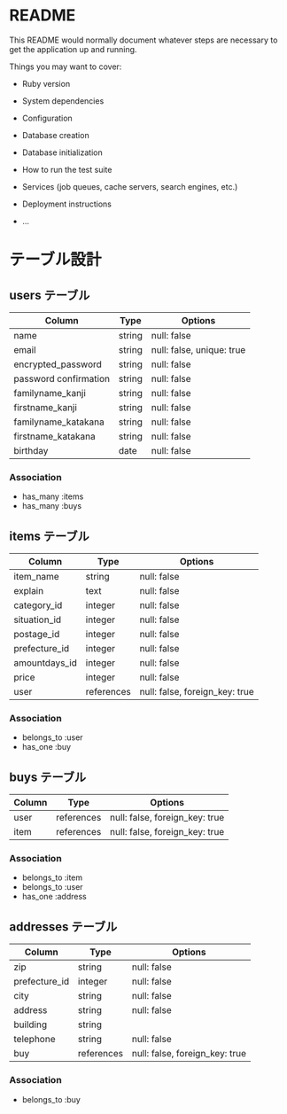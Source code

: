# README

This README would normally document whatever steps are necessary to get the
application up and running.

Things you may want to cover:

* Ruby version

* System dependencies

* Configuration

* Database creation

* Database initialization

* How to run the test suite

* Services (job queues, cache servers, search engines, etc.)

* Deployment instructions

* ...

# テーブル設計

## users テーブル

| Column                | Type   | Options                   |
| --------------------- | ------ | ------------------------- |
| name                  | string | null: false               |
| email                 | string | null: false, unique: true |
| encrypted_password    | string | null: false               |
| password confirmation | string | null: false               |
| familyname_kanji      | string | null: false               |
| firstname_kanji       | string | null: false               |
| familyname_katakana   | string | null: false               |
| firstname_katakana    | string | null: false               |
| birthday              | date   | null: false               |

### Association

- has_many :items
- has_many :buys

## items テーブル

| Column        | Type       | Options                        |
| ------------- | ---------- | ------------------------------ |
| item_name     | string     | null: false                    |
| explain       | text       | null: false                    |
| category_id   | integer    | null: false                    |
| situation_id  | integer    | null: false                    |
| postage_id    | integer    | null: false                    |
| prefecture_id | integer    | null: false                    |
| amountdays_id | integer    | null: false                    |
| price         | integer    | null: false                    |
| user          | references | null: false, foreign_key: true |

### Association

- belongs_to :user
- has_one :buy

## buys テーブル

| Column | Type       | Options                         |
| ------ | ---------- | ------------------------------- |
| user   | references | null: false, foreign_key: true  |
| item   | references | null: false, foreign_key: true  |


### Association

- belongs_to :item
- belongs_to :user
- has_one :address

## addresses テーブル

| Column        | Type       | Options                        |
| ------------- | ---------- | ------------------------------ |
| zip           | string     | null: false                    |
| prefecture_id | integer    | null: false                    |
| city          | string     | null: false                    |
| address       | string     | null: false                    |
| building      | string     |                                |
| telephone     | string     | null: false                    |
| buy           | references | null: false, foreign_key: true |

### Association

- belongs_to :buy